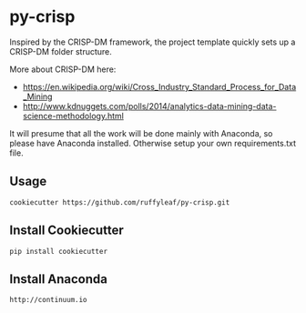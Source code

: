 # py-crisp

Inspired by the CRISP-DM framework, the project template quickly sets up a CRISP-DM folder structure.

More about CRISP-DM here: 
- https://en.wikipedia.org/wiki/Cross_Industry_Standard_Process_for_Data_Mining
- http://www.kdnuggets.com/polls/2014/analytics-data-mining-data-science-methodology.html

It will presume that all the work will be done mainly with Anaconda, so please have Anaconda installed. Otherwise setup your own requirements.txt file.

## Usage
	cookiecutter https://github.com/ruffyleaf/py-crisp.git

## Install Cookiecutter
	pip install cookiecutter

## Install Anaconda
	http://continuum.io

